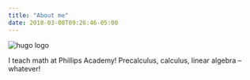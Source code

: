 ```yaml
---
title: "About me"
date: 2018-03-08T09:26:46-05:00
---
```


![hugo logo](/img/hugo-logo.png)

I teach math at Phillips Academy! Precalculus, calculus, linear algebra – whatever!

